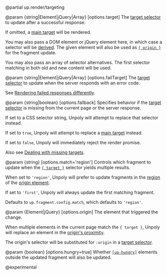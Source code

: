 @partial up.render/targeting

@param {string|Element|jQuery|Array<string>} [options.target]
  The [target selector](/targeting-fragments) to update after a successful response.

  If omitted, a [main target](/up-main) will be rendered.
  
  You may also pass a DOM element or jQuery element here, in which case a selector
  will be [derived](/target-derivation).
  The given element will also be used as [`{ origin }`](#options.origin) for the fragment update.
  
  You may also pass an array of selector alternatives. The first selector
  matching in both old and new content will be used.

@param {string|Element|jQuery|Array<string>} [options.failTarget]
  The [target selector](/targeting-fragments) to update when the server responds with an error code.
  
  See [Rendering failed responses differently](/failed-responses#fail-options).

@param {string|boolean} [options.fallback]
  Specifies behavior if the [target selector](/targeting-fragments) is missing from the current page or the server response.

  If set to a CSS selector string, Unpoly will attempt to replace that selector instead.

  If set to `true`, Unpoly will attempt to replace a [main target](/up-main) instead.

  If set to `false`, Unpoly will immediately reject the render promise.

  Also see [Dealing with missing targets](/targeting-fragments#missing-targets).

@param {string} [options.match='region']
  Controls which fragment to update when the [`{ target }`](#options.target) selector yields multiple results.

  When set to `'region'`, Unpoly will prefer to update fragments in the
  [region](/targeting-fragments#ambiguous-selectors) of the [origin element](/up.render#options.origin).

  If set to `'first'`, Unpoly will always update the first matching fragment.

  Defaults to `up.fragment.config.match`, which defaults to `'region'`.

@param {Element|jQuery} [options.origin]
  The element that triggered the change.

  When multiple elements in the current page match the `{ target }`,
  Unpoly will replace an element in the [origin's proximity](/targeting-fragments#ambiguous-selectors).

  The origin's selector will be substituted for `:origin` in a [target selector](/targeting-fragments).

@param {boolean} [options.hungry=true]
  Whether [`[up-hungry]`](/up-hungry) elements outside the updated fragment will also be updated.

  @experimental
